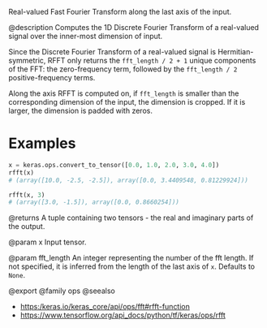 Real-valued Fast Fourier Transform along the last axis of the input.

@description
Computes the 1D Discrete Fourier Transform of a real-valued signal over the
inner-most dimension of input.

Since the Discrete Fourier Transform of a real-valued signal is
Hermitian-symmetric, RFFT only returns the `fft_length / 2 + 1` unique
components of the FFT: the zero-frequency term, followed by the
`fft_length / 2` positive-frequency terms.

Along the axis RFFT is computed on, if `fft_length` is smaller than the
corresponding dimension of the input, the dimension is cropped. If it is
larger, the dimension is padded with zeros.

# Examples
```python
x = keras.ops.convert_to_tensor([0.0, 1.0, 2.0, 3.0, 4.0])
rfft(x)
# (array([10.0, -2.5, -2.5]), array([0.0, 3.4409548, 0.81229924]))
```

```python
rfft(x, 3)
# (array([3.0, -1.5]), array([0.0, 0.8660254]))
```

@returns
A tuple containing two tensors - the real and imaginary parts of the
output.

@param x
Input tensor.

@param fft_length
An integer representing the number of the fft length. If not
specified, it is inferred from the length of the last axis of `x`.
Defaults to `None`.

@export
@family ops
@seealso
+ <https:/keras.io/keras_core/api/ops/fft#rfft-function>
+ <https://www.tensorflow.org/api_docs/python/tf/keras/ops/rfft>
